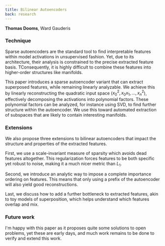 ```yaml
---
title: Bilinear Autoencoders
back: research
---
```


<script>
  import Resources from "$lib/resources.svelte";
  import Cite from "$lib/cite.svelte"

  import bib from "$data/bib/bae.bib?raw"
</script>

<p> <b>Thomas Dooms</b>, Ward Gauderis </p>

<div class="mt-6"> </div>

<Resources
    paper="https://openreview.net/pdf?id=ybJXIh4vcF"
    code="https://github.com/tdooms/bae"
    models="https://huggingface.co/tdooms/qwen3-0.6b-base-scope"
    demo="/demos/manifolds"
/>

### Technique

Sparse autoencoders are the standard tool to find interpretable features within model activations in unsupervised fashion.
Yet, due to its architecture, their analysis is constrained to the precise extracted feature basis.
TConsequently, it is highly difficult to combine these features into higher-order structures like manifolds.

This paper introduces a sparse autoencoder variant that can extract superposed features, while remaining linearly analyzable.
We achieve this by linearly reconstructing the quadratic input space ($x_0^2, x_0 x_1, ..., x_n^2$), effectively decomposing the activations into polynomial factors.
These polynomial factors can be analyzed, for instance using SVD, to find further structure within the autoencoder.
We use this toward automated extraction of subspaces that are likely to contain interesting manifolds.

### Extensions

We also propose three extensions to bilinear autoencoders that impact the structure and properties of the extracted features.

First, we use a scale-invariant measure of sparsity which avoids dead features altogether. This regularization forces features to be both specific yet robust to noise, making it a much nicer metric than $L_1$.

Second, we introduce an analytic way to impose a complete importance ordering on features. This means that only using a prefix of the autoencoder will also yield good reconstructions.

Last, we discuss how to add a further bottleneck to extracted features, akin to toy models of superposition, which helps understand which features overlap and mix.

### Future work

I'm happy with this paper as it proposes quite some solutions to open problems, yet these are early days, and much work remains to be done to verify and extend this work.

<Cite bib={bib} />